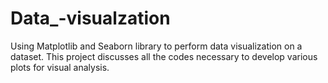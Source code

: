 # Data_-visualzation
Using Matplotlib and Seaborn library to perform data visualization on a dataset. This project discusses all the codes necessary to develop various plots for visual analysis.
